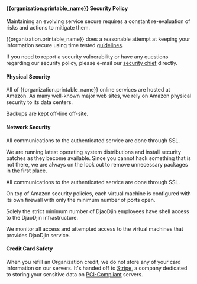 <div class="pb-5">
  <!-- Security Policy Section -->
  <section>
    <div class="container p-0">
      <div class="row">
        <div class="col-md-12">
          <div class="page-header pt-4">
            <h4>{{organization.printable_name}} Security Policy</h4>
          </div>
          <p>
            Maintaining an evolving service secure requires a constant re-evaluation
            of risks and actions to mitigate them.
          </p>
          <p>
            {{organization.printable_name}} does a reasonable attempt at keeping your information secure using time tested <a href="http://en.wikipedia.org/wiki/Web_application_security">guidelines</a>.
          </p>
          <p>
            If you need to report a security vulnerability or have any questions
            regarding our security policy, please e-mail our 
            <a href="mailto:{{organization.email}}">security chief</a> directly.
          </p>
        </div>
      </div>
    </div>
  </section>

  <!-- Security Policy Section -->
  <section>
    <div class="container p-0">
      <div class="row">
        <div class="col-md-12">
          <div class="page-header pt-4">
            <h4>Physical Security</h4>
          </div>
          <p>
            All of {{organization.printable_name}} online services are hosted at Amazon. As many well-known major web sites, we rely on Amazon physical security to its data centers.
          </p>
          <p>
            Backups are kept off-line off-site.
          </p>
        </div>
      </div>
    </div>
  </section>

  <!-- Network Security Section -->
  <section>
    <div class="container p-0">
      <div class="row">
        <div class="col-md-12">
          <div class="page-header pt-4">
            <h4>Network Security</h4>
          </div>
          <p>
            All communications to the authenticated service are done through SSL.
          </p>
          <p>
            We are running latest operating system distributions and install security patches as they become available. Since you cannot hack something that is not there, we are always on the look out to remove unnecessary packages in the first place.
          </p>
          <p>
            All communications to the authenticated service are done through SSL.
          </p>
          <p>
            On top of Amazon security policies, each virtual machine is configured with its own firewall with only the minimum number of ports open.
          </p>
          <p>
            Solely the strict minimum number of DjaoDjin employees have shell access to the DjaoDjin infrastructure.
          </p>
          <p>
            We monitor all access and attempted access to the virtual machines that provides DjaoDjin service.
          </p>
        </div>
      </div>
    </div>
  </section>

  <!-- Credit Card Safety Section -->
  <section>
    <div class="container p-0">
      <div class="row">
        <div class="col-md-12">
          <div class="page-header pt-4">
            <h4>Credit Card Safety</h4>
          </div>
          <p>
            When you refill an Organization credit, we do not store any of your card
            information on our servers. It's handed off to <a href="http://stripe.com">Stripe</a>, a company dedicated to storing your sensitive data on <a href="http://en.wikipedia.org/wiki/Payment_Card_Industry_Data_Security_Standard">PCI-Compliant</a> servers.
          </p>
        </div>
      </div>
    </div>
  </section>
</div>